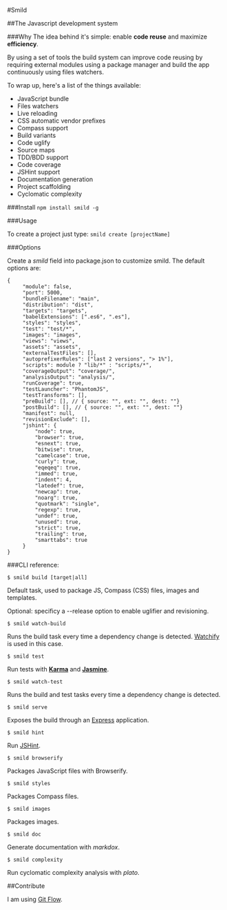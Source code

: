 #Smild

##The Javascript development system

###Why
The idea behind it's simple: enable **code reuse** and maximize **efficiency**.

By using a set of tools the build system can improve code reusing by requiring external modules using a package manager and build the app continuously using files watchers.

To wrap up, here's a list of the things available:

* JavaScript bundle
* Files watchers
* Live reloading
* CSS automatic vendor prefixes
* Compass support
* Build variants
* Code uglify
* Source maps
* TDD/BDD support
* Code coverage
* JSHint support
* Documentation generation
* Project scaffolding
* Cyclomatic complexity

###Install
`npm install smild -g`

###Usage

To create a project just type:
`smild create [projectName]`


###Options

Create a _smild_ field into package.json to customize smild. The default options are:

    {
         "module": false,
         "port": 5000,
         "bundleFilename": "main",
         "distribution": "dist",
         "targets": "targets",
         "babelExtensions": [".es6", ".es"],
         "styles": "styles",
         "test": "test/*",
         "images": "images",
         "views": "views",
         "assets": "assets",
         "externalTestFiles": [],
         "autoprefixerRules": ["last 2 versions", "> 1%"],
         "scripts": module ? "lib/*" : "scripts/*",
         "coverageOutput": "coverage/",
         "analysisOutput": "analysis/",
         "runCoverage": true,
         "testLauncher": "PhantomJS",
         "testTransforms": [],
         "preBuild": [], // { source: "", ext: "", dest: ""}
         "postBuild": [], // { source: "", ext: "", dest: ""}
         "manifest": null,
         "revisionExclude": [],
         "jshint": {
             "node": true,
             "browser": true,
             "esnext": true,
             "bitwise": true,
             "camelcase": true,
             "curly": true,
             "eqeqeq": true,
             "immed": true,
             "indent": 4,
             "latedef": true,
             "newcap": true,
             "noarg": true,
             "quotmark": "single",
             "regexp": true,
             "undef": true,
             "unused": true,
             "strict": true,
             "trailing": true,
             "smarttabs": true
         }
    }

###CLI reference:

`$ smild build [target|all]`

Default task, used to package JS, Compass (CSS) files, images and templates.

Optional: specificy a --release option to enable uglifier and revisioning.

`$ smild watch-build`

Runs the build task every time a dependency change is detected. [Watchify](https://github.com/substack/watchify) is used in this case.

`$ smild test`

Run tests with **[Karma](https://github.com/karma-runner/karma)** and **[Jasmine](http://jasmine.github.io/2.0/introduction.html)**.

`$ smild watch-test`

Runs the build and test tasks every time a dependency change is detected.

`$ smild serve`

Exposes the build through an [Express](http://expressjs.com/) application.

`$ smild hint`

Run [JSHint](http://www.jshint.com/).

`$ smild browserify`

Packages JavaScript files with Browserify.

`$ smild styles`

Packages Compass files.

`$ smild images`

Packages images.

`$ smild doc`

Generate documentation with *markdox*.

`$ smild complexity`

Run cyclomatic complexity analysis with *plato*.

##Contribute

I am using [Git Flow](https://github.com/nvie/gitflow).